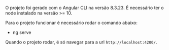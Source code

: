 O projeto foi gerado com o Angular CLI na versão 8.3.23. 
É necessário ter o node instalado na versão >= 10.

Para o projeto funcionar é necessário rodar o comando abaixo:

- ng serve

Quando o projeto rodar, é só navegar para a url `http://localhost:4200/`.